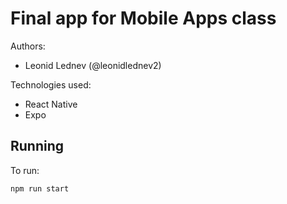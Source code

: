 # Final app for Mobile Apps class

Authors:

* Leonid Lednev (@leonidlednev2)

Technologies used:

* React Native
* Expo

## Running

To run:

```sh
npm run start
```
